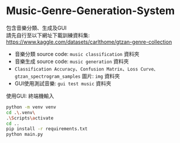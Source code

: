 # Music-Genre-Generation-System

包含音樂分類、生成及GUI  
請先自行至以下網址下載訓練資料集: https://www.kaggle.com/datasets/carlthome/gtzan-genre-collection  

- 音樂分類 source code: `music classification` 資料夾  
- 音樂生成 source code: `music generation` 資料夾
- `Classification Accuracy`、`Confusion Matrix`、`Loss Curve、gtzan_spectrogram_samples` 圖片: `img` 資料夾
- GUI使用測試音樂: `gui test music` 資料夾

使用GUI:
終端機輸入  
```bash
python -m venv venv
cd .\.venv\
.\Scripts\activate 
cd ..
pip install -r requirements.txt
python main.py
```


